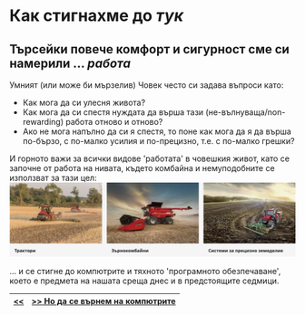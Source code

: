 Как стигнахме до _тук_
======================

[//]: # (It all started with comfort & safety which requires ... labour)
Търсейки повече комфорт и сигурност сме си намерили ... _работа_
----------------------------------------------------------------
Умният (или може би мързелив) Човек често си задава въпроси като:
+ Как мога да си улесня живота?
+ Как мога да си спестя нуждата да върша тази (не-вълнуваща/non-rewarding) работа отново и отново?
+ Ако не мога напълно да си я спестя, то поне как мога да я да върша по-бързо, с по-малко усилия и по-прецизно, т.е. с по-малко грешки?

И горното важи за всички видове 'работата' в човешкия живот, като се започне от работа на нивата, където комбайна и немуподобните се използват за тази цел:
![](combines.png)

... и се стигне до компютрите и тяхното 'програмното обезпечаване', което е предмета на нашата среща днес и в предстоящите седмици.

|[<<](README.md) | [>> Но да се върнем на компютрите](s02.md)|
|---|---|

[//]: # (TODO: competing with Nature vs. competing with other humans, e.g. wars & weapons)
[//]: # (Early computers were not anywhere close to what we now think a computer is)
